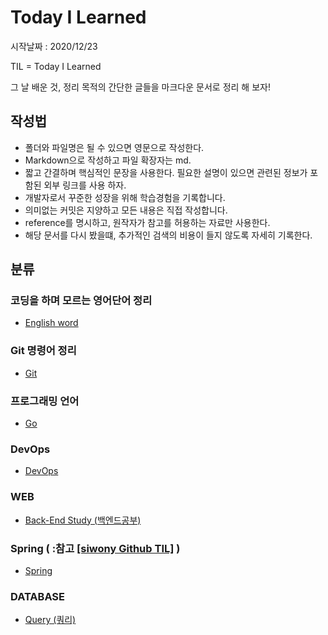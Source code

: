 # Today I Learned
시작날짜 : 2020/12/23

TIL = Today I Learned

그 날 배운 것, 정리 목적의 간단한 글들을 마크다운 문서로 정리 해 보자!

## 작성법  
- 폴더와 파일명은 될 수 있으면 영문으로 작성한다.
- Markdown으로 작성하고 파일 확장자는 md.
- 짧고 간결하며 핵심적인 문장을 사용한다. 필요한 설명이 있으면 관련된 정보가 포함된 외부 링크를 사용 하자.
- 개발자로서 꾸준한 성장을 위해 학습경험을 기록합니다.
- 의미없는 커밋은 지양하고 모든 내용은 직접 작성합니다.
- reference를 명시하고, 원작자가 참고를 허용하는 자료만 사용한다.
- 해당 문서를 다시 봤을떄, 추가적인 검색의 비용이 들지 않도록 자세히 기록한다.


## 분류
### 코딩을 하며 모르는 영어단어 정리
- [English word](./english/word.md)
### Git 명령어 정리
- [Git](./git/git.md)
### 프로그래밍 언어
- [Go](./language/go.md)
### DevOps
- [DevOps](./devops/devops.md)
### WEB
- [Back-End Study (백엔드공부)](./web/backend-study.md)
### Spring ( :참고 [[siwony Github TIL]](https://github.com/siwony/TIL) )
- [Spring](./spring/all.md)
### DATABASE
- [Query (쿼리)](./Database/query.md)